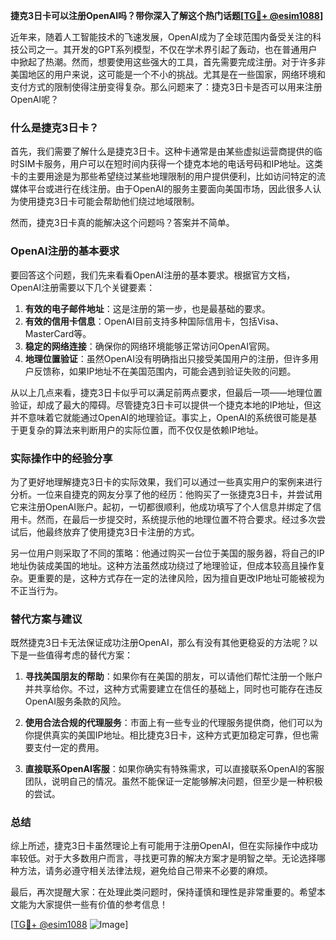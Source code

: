 **捷克3日卡可以注册OpenAI吗？带你深入了解这个热门话题[[TG💪+ @esim1088](https://t.me/s/esim1088)]**

近年来，随着人工智能技术的飞速发展，OpenAI成为了全球范围内备受关注的科技公司之一。其开发的GPT系列模型，不仅在学术界引起了轰动，也在普通用户中掀起了热潮。然而，想要使用这些强大的工具，首先需要完成注册。对于许多非美国地区的用户来说，这可能是一个不小的挑战。尤其是在一些国家，网络环境和支付方式的限制使得注册变得复杂。那么问题来了：捷克3日卡是否可以用来注册OpenAI呢？

### 什么是捷克3日卡？

首先，我们需要了解什么是捷克3日卡。这种卡通常是由某些虚拟运营商提供的临时SIM卡服务，用户可以在短时间内获得一个捷克本地的电话号码和IP地址。这类卡的主要用途是为那些希望绕过某些地理限制的用户提供便利，比如访问特定的流媒体平台或进行在线注册。由于OpenAI的服务主要面向美国市场，因此很多人认为使用捷克3日卡可能会帮助他们绕过地域限制。

然而，捷克3日卡真的能解决这个问题吗？答案并不简单。

### OpenAI注册的基本要求

要回答这个问题，我们先来看看OpenAI注册的基本要求。根据官方文档，OpenAI注册需要以下几个关键要素：

1. **有效的电子邮件地址**：这是注册的第一步，也是最基础的要求。
2. **有效的信用卡信息**：OpenAI目前支持多种国际信用卡，包括Visa、MasterCard等。
3. **稳定的网络连接**：确保你的网络环境能够正常访问OpenAI官网。
4. **地理位置验证**：虽然OpenAI没有明确指出只接受美国用户的注册，但许多用户反馈称，如果IP地址不在美国范围内，可能会遇到验证失败的问题。

从以上几点来看，捷克3日卡似乎可以满足前两点要求，但最后一项——地理位置验证，却成了最大的障碍。尽管捷克3日卡可以提供一个捷克本地的IP地址，但这并不意味着它就能通过OpenAI的地理验证。事实上，OpenAI的系统很可能是基于更复杂的算法来判断用户的实际位置，而不仅仅是依赖IP地址。

### 实际操作中的经验分享

为了更好地理解捷克3日卡的实际效果，我们可以通过一些真实用户的案例来进行分析。一位来自捷克的网友分享了他的经历：他购买了一张捷克3日卡，并尝试用它来注册OpenAI账户。起初，一切都很顺利，他成功填写了个人信息并绑定了信用卡。然而，在最后一步提交时，系统提示他的地理位置不符合要求。经过多次尝试后，他最终放弃了使用捷克3日卡注册的方式。

另一位用户则采取了不同的策略：他通过购买一台位于美国的服务器，将自己的IP地址伪装成美国的地址。这种方法虽然成功绕过了地理验证，但成本较高且操作复杂。更重要的是，这种方式存在一定的法律风险，因为擅自更改IP地址可能被视为不正当行为。

### 替代方案与建议

既然捷克3日卡无法保证成功注册OpenAI，那么有没有其他更稳妥的方法呢？以下是一些值得考虑的替代方案：

1. **寻找美国朋友的帮助**：如果你有在美国的朋友，可以请他们帮忙注册一个账户并共享给你。不过，这种方式需要建立在信任的基础上，同时也可能存在违反OpenAI服务条款的风险。

2. **使用合法合规的代理服务**：市面上有一些专业的代理服务提供商，他们可以为你提供真实的美国IP地址。相比捷克3日卡，这种方式更加稳定可靠，但也需要支付一定的费用。

3. **直接联系OpenAI客服**：如果你确实有特殊需求，可以直接联系OpenAI的客服团队，说明自己的情况。虽然不能保证一定能够解决问题，但至少是一种积极的尝试。

### 总结

综上所述，捷克3日卡虽然理论上有可能用于注册OpenAI，但在实际操作中成功率较低。对于大多数用户而言，寻找更可靠的解决方案才是明智之举。无论选择哪种方法，请务必遵守相关法律法规，避免给自己带来不必要的麻烦。

最后，再次提醒大家：在处理此类问题时，保持谨慎和理性是非常重要的。希望本文能为大家提供一些有价值的参考信息！

[[TG💪+ @esim1088](https://t.me/s/esim1088) ![Image](https://i.postimg.cc/4NQfJmqS/Snipaste-2025-05-13-00-14-12.png)]